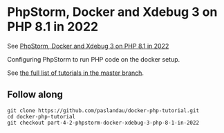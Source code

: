# PhpStorm, Docker and Xdebug 3 on PHP 8.1 in 2022
See [PhpStorm, Docker and Xdebug 3 on PHP 8.1 in 2022](https://www.pascallandau.com/blog/phpstorm-docker-xdebug-3-php-8-1-in-2022/)

Configuring PhpStorm to run PHP code on the docker setup.

See [the full list of tutorials in the master branch](https://github.m/paslandau/docker-php-tutorial#tutorials).

## Follow along
````
git clone https://github.com/paslandau/docker-php-tutorial.git
cd docker-php-tutorial
git checkout part-4-2-phpstorm-docker-xdebug-3-php-8-1-in-2022
````
